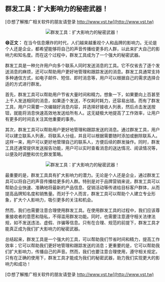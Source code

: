 ## **群发工具：扩大影响力的秘密武器！**

[😍想了解推广相关软件的朋友请登录 http://www.vst.tw](http://www.vst.tw)

 <center><img src="https://vst.tw/MP4/tuiguang/png/1.png" alt="群发工具：扩大影响力的秘密武器！"></center>

**😄正文：**
在当今信息爆炸的时代，人们越来越重视个人和品牌的影响力。无论是个人还是企业，都希望能够将自己的声音传播给更多的人群，以此来扩大自己的影响力和知名度。而在这个过程中，群发工具成为了一个强大的秘密武器。

群发工具是一种允许用户向多个联系人同时发送消息的工具。它不仅省去了逐个发送消息的麻烦，还可以帮助用户更好地管理和跟踪发送的消息。群发工具通常支持多种通信方式，如电子邮件、短信、即时消息等，用户可以根据自己的需求选择合适的方式进行群发。

首先，群发工具可以帮助用户节省大量时间和精力。想象一下，如果要向上百甚至上千人发送相同的消息，如果逐个发送，不仅耗时耗力，还容易出错。而有了群发工具，用户只需要一次编辑好消息内容，并选择好接收人列表，然后点击发送按钮，就能将消息快速高效地发送给所有人。这无疑极大地提高了工作效率，让用户有更多的时间去关注其他重要的事务。

其次，群发工具可以帮助用户更好地管理和跟踪发送的消息。通过群发工具，用户可以建立联系人列表，将联系人分组，并且可以根据需要随时添加或删除联系人。这样一来，用户可以更好地管理自己的联系人，方便后续的群发操作。同时，群发工具还通常提供发送报告功能，用户可以实时查看消息的送达情况、阅读情况等，以便及时调整和优化群发策略。

 <center><img src="https://vst.tw/MP4/tuiguang/png/7.png" alt="群发工具：扩大影响力的秘密武器！"></center>

最重要的是，群发工具具有扩大影响力的潜力。无论是个人还是企业，通过群发工具可以将自己的声音传播给更多的人群。特别是对于品牌营销来说，群发工具可以帮助企业快速、准确地将最新的产品信息、促销活动等传递给目标客户群体，从而提高品牌知名度和销售量。而对于个人而言，群发工具可以帮助个人建立专业形象，扩大个人影响力，吸引更多的关注和机会。

然而，我们也需要注意合理使用群发工具。在使用群发工具的过程中，我们应该尊重接收者的意愿和隐私，不得滥用群发功能。同时，也需要注意遵守相关法律法规，如不发送违法、虚假、诈骗等信息。只有在合理、规范的前提下，群发工具才能真正成为我们扩大影响力的秘密武器。

总结起来，群发工具是一个强大的工具，可以帮助我们节省时间和精力，提高工作效率；它可以帮助我们更好地管理和跟踪发送的消息；更重要的是，它可以帮助我们扩大影响力，传播自己的声音。然而，我们也要注意合理使用，遵守相关规定。只有在正确的使用下，群发工具才能成为我们的秘密武器，助力我们实现更大的影响力和成功！

[😍想了解推广相关软件的朋友请登录 http://www.vst.tw](http://www.vst.tw)



